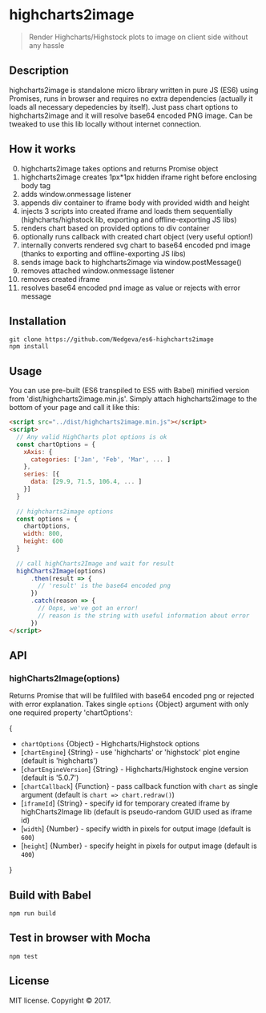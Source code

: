 # highcharts2image

> Render Highcharts/Highstock plots to image on client side without any hassle

## Description

highcharts2image is standalone micro library written in pure JS (ES6) using Promises, runs in browser and requires no extra dependencies (actually it loads all necessary depedencies by itself).
Just pass chart options to highcharts2image and it will resolve base64 encoded PNG image.
Can be tweaked to use this lib locally without internet connection.

## How it works

  0. highcharts2image takes options and returns Promise object
  1. highcharts2image creates 1px*1px hidden iframe right before enclosing body tag
  2. adds window.onmessage listener
  3. appends div container to iframe body with provided width and height
  4. injects 3 scripts into created iframe and loads them sequentially (highcharts/highstock lib, exporting and offline-exporting JS libs)
  5. renders chart based on provided options to div container
  6. optionally runs callback with created chart object (very useful option!)
  7. internally converts rendered svg chart to base64 encoded pnd image (thanks to exporting and offline-exporting JS libs)
  8. sends image back to highcharts2image via window.postMessage()
  9. removes attached window.onmessage listener
  10. removes created iframe
  11. resolves base64 encoded pnd image as value or rejects with error message

## Installation

    git clone https://github.com/Nedgeva/es6-highcharts2image
    npm install

## Usage
You can use pre-built (ES6 transpiled to ES5 with Babel) minified version from 'dist/highcharts2image.min.js'. Simply attach highcharts2image to the bottom of your page and call it like this:
```html
<script src="../dist/highcharts2image.min.js"></script>
<script>
  // Any valid HighCharts plot options is ok
  const chartOptions = {
    xAxis: {
      categories: ['Jan', 'Feb', 'Mar', ... ]
    },
    series: [{
      data: [29.9, 71.5, 106.4, ... ]
    }]
  } 
  
  // highcharts2image options
  const options = {
    chartOptions,
    width: 800,
    height: 600
  }
  
  // call highCharts2Image and wait for result
  highCharts2Image(options)
      .then(result => {
        // 'result' is the base64 encoded png
      })
      .catch(reason => {
        // Oops, we've got an error!
        // reason is the string with useful information about error
      })
</script>
```

## API

### highCharts2Image(options)
Returns Promise that will be fullfiled with base64 encoded png or rejected with error explanation.
Takes single `options` {Object} argument with only one required property 'chartOptions':

{

- `chartOptions` {Object}  - Highcharts/Highstock options
- [`chartEngine`] {String} - use 'highcharts' or 'highstock' plot engine (default is 'highcharts')
- [`chartEngineVersion`] {String} - Highcharts/Highstock engine version (default is '5.0.7')
- [`chartCallback`] {Function} - pass callback function with `chart` as single argument (default is `chart => chart.redraw()`)
- [`iframeId`] {String} - specify id for temporary created iframe by highCharts2Image lib (default is pseudo-random GUID used as iframe id)
- [`width`] {Number} - specify width in pixels for output image (default is `600`)
- [`height`] {Number} - specify height in pixels for output image (default is `400`)

}

## Build with Babel

    npm run build

## Test in browser with Mocha

    npm test

## License
MIT license. Copyright © 2017.